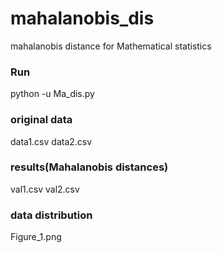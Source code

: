 # mahalanobis_dis
mahalanobis distance for Mathematical statistics

### Run 
python -u Ma_dis.py

### original data
data1.csv
data2.csv

### results(Mahalanobis distances)
val1.csv
val2.csv

### data distribution
Figure_1.png
